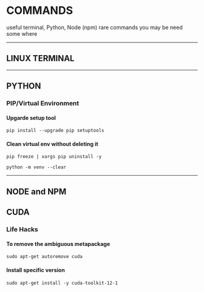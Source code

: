 #                                 COMMANDS
useful terminal, Python, Node (npm) rare commands you may be need some where

---
## LINUX TERMINAL
---
## PYTHON

### PIP/Virtual Environment
#### Upgarde setup tool
 ```terminal
pip install --upgrade pip setuptools
```  
#### Clean virtual env without deleting it
 ```terminal
 pip freeze | xargs pip uninstall -y
 ```
 ```terminal
 python -m venv --clear
```

---
## NODE and NPM

## CUDA

### Life Hacks
#### To remove the ambiguous metapackage
`sudo apt-get autoremove cuda`
#### Install specific version
`sudo apt-get install -y cuda-toolkit-12-1`

